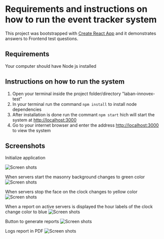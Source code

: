 # Requirements and instructions on how to run the event tracker system

This project was bootstrapped with [Create React App](https://github.com/facebook/create-react-app)  and it demonstrates answers to Frontend test questions.



## Requirements
Your computer should have Node js installed
## Instructions on how to run the system

1. Open your terminal inside the project folder/directory "laban-innovex-test"
2. In your terminal run the command  `npm install` to install node dependencies
2. After installation is done run the commant `npm start` hich will start the system at [http://localhost:3000](http://localhost:3000)
3. Go to your internet browser and enter the address [http://localhost:3000](http://localhost:3000) to view the system

## Screenshots
Initialize application

![Screen shots](/screenshots/initialize-app.png)

When servers start the masonry background changes to green color
![Screen shots](/screenshots/start-event.png)

When servers stop the face on the clock changes to yellow color
![Screen shots](/screenshots/stop-event.png)

When a report on active servers is displayed the hour labels of the clock change color to blue
![Screen shots](/screenshots/report-event.png)

Button to generate reports
![Screen shots](/screenshots/generate-report.png)

Logs report in PDF
![Screen shots](/screenshots/pdf-logs-report.png)

